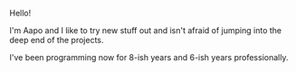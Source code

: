 Hello!

I'm Aapo and I like to try new stuff out and isn't afraid of jumping into the deep end of the projects.

I've been programming now for 8-ish years and 6-ish years professionally.
